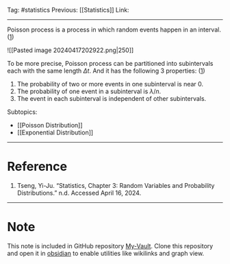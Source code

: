 Tag: #statistics 
Previous: [[Statistics]]
Link: 

---

Poisson process is a process in which random events happen in an interval. (<u>1</u>)

![[Pasted image 20240417202922.png|250]]

To be more precise, Poisson process can be partitioned into subintervals each with the same length $\Delta t$. And it has the following 3 properties: (<u>1</u>)

1. The probability of two or more events in one subinterval is near 0.
2. The probability of one event in a subinterval is $\lambda / n$.
3. The event in each subinterval is independent of other subintervals.

Subtopics:

- [[Poisson Distribution]]
- [[Exponential Distribution]]

---

# Reference

1. Tseng, Yi-Ju. “Statistics, Chapter 3: Random Variables and Probability Distributions.” n.d. Accessed April 16, 2024.

---

# Note

This note is included in GitHub repository [My-Vault](https://github.com/LittleD3092/My-Vault.git). Clone this repository and open it in [obsidian](https://obsidian.md/) to enable utilities like wikilinks and graph view.